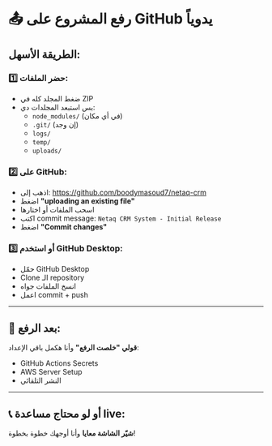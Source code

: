 # 📤 رفع المشروع على GitHub يدوياً

## الطريقة الأسهل:

### 1️⃣ **حضر الملفات:**
- ضغط المجلد كله في ZIP
- بس استبعد المجلدات دي:
  - `node_modules/` (في أي مكان)
  - `.git/` (إن وجد)
  - `logs/`
  - `temp/`
  - `uploads/`

### 2️⃣ **على GitHub:**
- اذهب إلى: https://github.com/boodymasoud7/netaq-crm
- اضغط **"uploading an existing file"** 
- اسحب الملفات أو اختارها
- اكتب commit message: `Netaq CRM System - Initial Release`
- اضغط **"Commit changes"**

### 3️⃣ **أو استخدم GitHub Desktop:**
- حمّل GitHub Desktop
- Clone الـ repository
- انسخ الملفات جواه
- اعمل commit + push

---

## 🎯 **بعد الرفع:**
**قولي "خلصت الرفع"** وأنا هكمل باقي الإعداد:
- GitHub Actions Secrets
- AWS Server Setup
- النشر التلقائي

---

## 📞 **أو لو محتاج مساعدة live:**
**شيّر الشاشة معايا** وأنا أوجهك خطوة بخطوة!

